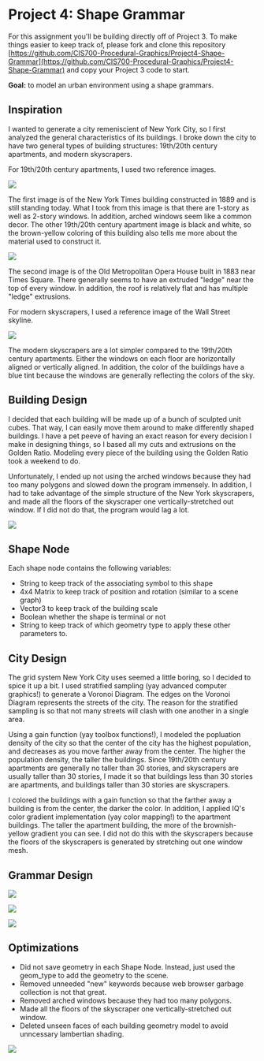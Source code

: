 
# Project 4: Shape Grammar

For this assignment you'll be building directly off of Project 3. To make things easier to keep track of, please fork and clone this repository [https://github.com/CIS700-Procedural-Graphics/Project4-Shape-Grammar](https://github.com/CIS700-Procedural-Graphics/Project4-Shape-Grammar) and copy your Project 3 code to start.

**Goal:** to model an urban environment using a shape grammars. 

## Inspiration
I wanted to generate a city remeniscient of New York City, so I first analyzed the general characteristics of its buildings. I broke down the city to have two general types of building structures: 19th/20th century apartments, and modern skyscrapers.

For 19th/20th century apartments, I used two reference images.

![](./img/ref1.jpg)

The first image is of the New York Times building constructed in 1889 and is still standing today. What I took from this image is that there are 1-story as well as 2-story windows. In addition, arched windows seem like a common decor. The other 19th/20th century apartment image is black and white, so the brown-yellow coloring of this building also tells me more about the material used to construct it.

![](./img/ref2.jpg)

The second image is of the Old Metropolitan Opera House built in 1883 near Times Square. There generally seems to have an extruded "ledge" near the top of every window. In addition, the roof is relatively flat and has multiple "ledge" extrusions.

For modern skyscrapers, I used a reference image of the Wall Street skyline.

![](./img/ref3.jpg)

The modern skyscrapers are a lot simpler compared to the 19th/20th century apartments. Either the windows on each floor are horizontally aligned or vertically aligned. In addition, the color of the buildings have a blue tint because the windows are generally reflecting the colors of the sky.

## Building Design
I decided that each building will be made up of a bunch of sculpted unit cubes. That way, I can easily move them around to make differently shaped buildings. I have a pet peeve of having an exact reason for every decision I make in designing things, so I based all my cuts and extrusions on the Golden Ratio. Modeling every piece of the building using the Golden Ratio took a weekend to do.

Unfortunately, I ended up not using the arched windows because they had too many polygons and slowed down the program immensely. In addition, I had to take advantage of the simple structure of the New York skyscrapers, and made all the floors of the skyscraper one vertically-stretched out window. If I did not do that, the program would lag a lot.

![](./img/model1.png)

## Shape Node
Each shape node contains the following variables: 
- String to keep track of the associating symbol to this shape
- 4x4 Matrix to keep track of position and rotation (similar to a scene graph)
- Vector3 to keep track of the building scale 
- Boolean whether the shape is terminal or not
- String to keep track of which geometry type to apply these other parameters to.

## City Design
The grid system New York City uses seemed a little boring, so I decided to spice it up a bit. I used stratified sampling (yay advanced computer graphics!) to generate a Voronoi Diagram. The edges on the Voronoi Diagram represents the streets of the city. The reason for the stratified sampling is so that not many streets will clash with one another in a single area.

Using a gain function (yay toolbox functions!), I modeled the popluation density of the city so that the center of the city has the highest population, and decreases as you move farther away from the center. The higher the population density, the taller the buildings. Since 19th/20th century apartments are generally no taller than 30 stories, and skyscrapers are usually taller than 30 stories, I made it so that buildings less than 30 stories are apartments, and buildings taller than 30 stories are skyscrapers.

I colored the buildings with a gain function so that the farther away a building is from the center, the darker the color. In addition, I applied IQ's color gradient implementation (yay color mapping!) to the apartment buildings. The taller the apartment building, the more of the brownish-yellow gradient you can see. I did not do this with the skyscrapers because the floors of the skyscrapers is generated by stretching out one window mesh. 

## Grammar Design
![](./img/shapegrammar1.jpg)

![](./img/shapegrammar2.jpg)

![](./img/shapegrammar3.jpg)

## Optimizations
- Did not save geometry in each Shape Node. Instead, just used the geom_type to add the geometry to the scene.
- Removed unneeded "new" keywords because web browser garbage collection is not that great.
- Removed arched windows because they had too many polygons.
- Made all the floors of the skyscraper one vertically-stretched out window.
- Deleted unseen faces of each building geometry model to avoid unncessary lambertian shading.

![](./img/model2.png)

